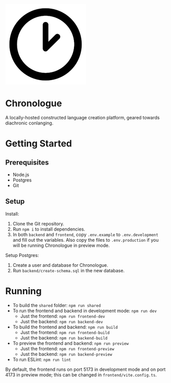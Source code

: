 <img src="frontend/public/chronologue.png" style="width: 50%" />

# Chronologue
A locally-hosted constructed language creation platform, geared towards diachronic conlanging.

# Getting Started

## Prerequisites

* Node.js
* Postgres
* Git

## Setup

Install:
1. Clone the Git repository.
2. Run `npm i` to install dependencies.
3. In both `backend` and `frontend`, copy `.env.example` to `.env.development` and fill out the variables. Also copy the files to `.env.production` if you will be running Chronologue in preview mode.

Setup Postgres:
1. Create a user and database for Chronologue.
2. Run `backend/create-schema.sql` in the new database.

# Running

* To build the `shared` folder: `npm run shared`
* To run the frontend and backend in development mode: `npm run dev`
  * Just the frontend: `npm run frontend-dev`
  * Just the backend: `npm run backend-dev`
* To build the frontend and backend: `npm run build`
  * Just the frontend: `npm run frontend-build`
  * Just the backend: `npm run backend-build`
* To preview the frontend and backend: `npm run preview`
  * Just the frontend: `npm run frontend-preview`
  * Just the backend: `npm run backend-preview`
* To run ESLint: `npm run lint`

By default, the frontend runs on port 5173 in development mode and on port 4173 in preview mode; this can be changed in `frontend/vite.config.ts`.
